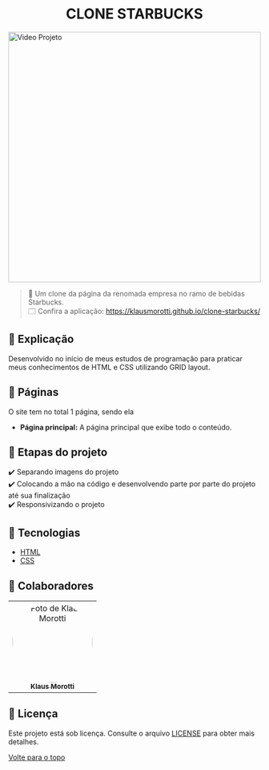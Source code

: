 <h1 align="center">CLONE STARBUCKS</h1>

<img src="assets/images/starbucks-gif.gif" alt="Video Projeto" width="100%" height="500">

> 🔎 Um clone da página da renomada empresa no ramo de bebidas Starbucks. <br>
🗔 Confira a aplicação: https://klausmorotti.github.io/clone-starbucks/ <br>

## 📄 Explicação

Desenvolvido no início de meus estudos de programação para praticar meus conhecimentos de HTML e CSS utilizando GRID layout.

## 📁 Páginas

O site tem no total 1 página, sendo ela

- **Página principal:** A página principal que exibe todo o conteúdo.

## 🎯 Etapas do projeto

✔️ Separando imagens do projeto </br>
✔️ Colocando a mão na código e desenvolvendo parte por parte do projeto até sua finalização </br>
✔️ Responsivizando o projeto

## 🚀 Tecnologias
* <a href="https://developer.mozilla.org/pt-BR/docs/Web/HTML" target="_blank">HTML</a>
* <a href="https://developer.mozilla.org/pt-BR/docs/Web/CSS" target="_blank">CSS</a>

## 🤝 Colaboradores

<table>
  <tr>
    <td align="center">
      <a href="#">
        <img src="https://avatars.githubusercontent.com/u/84789400?v=4" width="160px;" height="160px" style="border-radius:50%" alt="Foto de Klaus Morotti"/><br>
        <sub>
          <b>Klaus Morotti</b>
        </sub>
      </a>
    </td>
  </tr>
</table>

## 📝 Licença

Este projeto está sob licença. Consulte o arquivo <a href="https://github.com/klausmorotti/clone-starbucks/blob/master/LICENSE">LICENSE</a> para obter mais detalhes.

<a href="#top">Volte para o topo</a>
